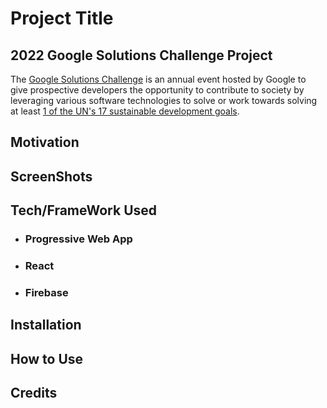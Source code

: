 # Project Title

## 2022 Google Solutions Challenge Project

The [Google Solutions Challenge](https://developers.google.com/community/gdsc-solution-challenge) is an annual event hosted by Google
to give prospective developers the opportunity to contribute to society by leveraging
various software technologies to solve or work towards solving at least [1 of the UN's
17 sustainable development goals](https://www.un.org/sustainabledevelopment/sustainable-development-goals/).

## Motivation

## ScreenShots

## Tech/FrameWork Used

- ### Progressive Web App
- ### React
- ### Firebase

## Installation

## How to Use

## Credits
